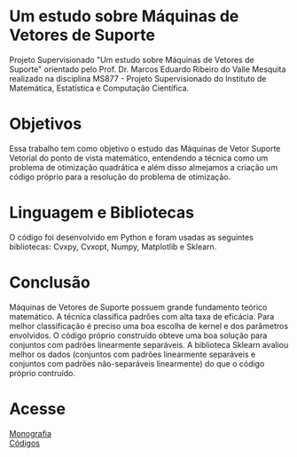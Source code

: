 # Um estudo sobre Máquinas de Vetores de Suporte
Projeto Supervisionado "Um estudo sobre Máquinas de Vetores de Suporte" orientado pelo Prof. Dr. Marcos Eduardo Ribeiro do Valle Mesquita realizado na disciplina MS877 - Projeto Supervisionado do Instituto de Matemática, Estatística e Computação Científica.

# Objetivos
Essa trabalho tem como objetivo o estudo das Máquinas de Vetor Suporte Vetorial do ponto de vista matemático, entendendo a técnica como um problema de otimização quadrática e além disso almejamos a criação um código próprio para a resolução do problema de otimização. 

# Linguagem e Bibliotecas
O código foi desenvolvido em Python e foram usadas as seguintes bibliotecas: Cvxpy, Cvxopt, Numpy, Matplotlib e Sklearn.

# Conclusão
Máquinas de Vetores de Suporte possuem grande fundamento teórico matemático. A técnica classifica padrões com alta taxa de eficácia. Para melhor classificação é preciso uma boa escolha de kernel e dos parâmetros envolvidos. O código próprio construído obteve uma boa solução para conjuntos com padrões linearmente separáveis. A biblioteca Sklearn avaliou melhor os dados (conjuntos com padrões linearmente separáveis e conjuntos com padrões não-separáveis linearmente) do que o código próprio contruído.

# Acesse
[Monografia](https://github.com/claraamancio/ms877-projeto-supervisionado/blob/main/monografia_ms877.pdf)  
[Códigos](https://github.com/claraamancio/ms877-projeto-supervisionado/blob/main/ms877.ipynb)
